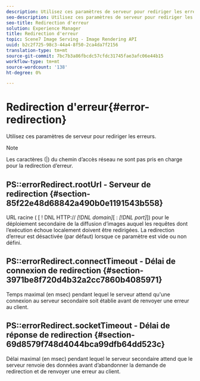 ```yaml
---
description: Utilisez ces paramètres de serveur pour rediriger les erreurs.
seo-description: Utilisez ces paramètres de serveur pour rediriger les erreurs.
seo-title: Redirection d'erreur
solution: Experience Manager
title: Redirection d'erreur
topic: Scene7 Image Serving - Image Rendering API
uuid: b2c2f725-98c3-44a4-8f50-2ca4da7f2156
translation-type: tm+mt
source-git-commit: 7bc7b3a86fbcdc57cfdc31745fae3afc06e44b15
workflow-type: tm+mt
source-wordcount: '138'
ht-degree: 0%

---
```



# Redirection d&#39;erreur{#error-redirection}

Utilisez ces paramètres de serveur pour rediriger les erreurs.

>[!NOTE]
>
>Les caractères (|) du chemin d’accès réseau ne sont pas pris en charge pour la redirection d’erreur.

## PS::errorRedirect.rootUrl - Serveur de redirection {#section-85f22e48d68842a490b0e1191543b558}

URL racine ( [ ! DNL HTTP:// *[!DNL domain]*[ : *[!DNL port]*]) pour le déploiement secondaire de la diffusion d’images auquel les requêtes dont l’exécution échoue localement doivent être redirigées. La redirection d’erreur est désactivée (par défaut) lorsque ce paramètre est vide ou non défini.

## PS::errorRedirect.connectTimeout - Délai de connexion de redirection {#section-3971be8f720d4b32a2cc7860b4085971}

Temps maximal (en msec) pendant lequel le serveur attend qu&#39;une connexion au serveur secondaire soit établie avant de renvoyer une erreur au client.

## PS::errorRedirect.socketTimeout - Délai de réponse de redirection {#section-69d8579f748d4044bca99dfb64dd523c}

Délai maximal (en msec) pendant lequel le serveur secondaire attend que le serveur renvoie des données avant d’abandonner la demande de redirection et de renvoyer une erreur au client.
